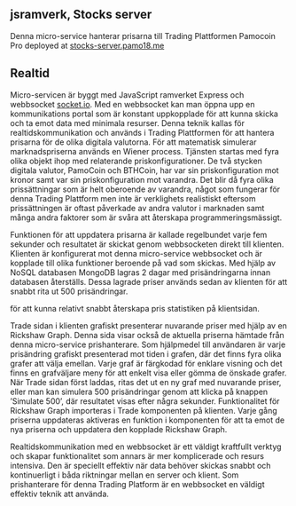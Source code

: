 ## jsramverk, Stocks server

Denna micro-service hanterar prisarna till Trading Plattformen Pamocoin Pro deployed at [stocks-server.pamo18.me](https://stocks-server.pamo18.me)

## Realtid

Micro-servicen är byggt med JavaScript ramverket Express och webbsocket [socket.io](https://socket.io/).  Med en webbsocket kan man öppna upp en kommunikations portal som är konstant uppkopplade för att kunna skicka och ta emot data med minimala resurser.  Denna teknik kallas för realtidskommunikation och används i Trading Plattformen för att hantera prisarna för de olika digitala valutorna.  För att matematisk simulerar marknadspriserna används en Wiener process.  Tjänsten startas med fyra olika objekt ihop med relaterande priskonfigurationer.  De två stycken digitala valutor, PamoCoin och BTHCoin, har var sin priskonfiguration mot kronor samt var sin priskonfiguration mot varandra.  Det blir då fyra olika prissättningar som är helt oberoende av varandra, något som fungerar för denna Trading Plattform men inte är verklighets realistiskt eftersom prissättningen är oftast påverkade av andra valutor i marknaden samt många andra faktorer som är svåra att återskapa programmeringsmässigt.

Funktionen för att uppdatera prisarna är kallade regelbundet varje fem sekunder och resultatet är skickat genom webbsocketen direkt till klienten.  Klienten är konfigurerat mot denna micro-service webbsocket och är kopplade till olika funktioner beroende på vad som skickas.  Med hjälp av NoSQL databasen MongoDB lagras 2 dagar med prisändringarna innan databasen återställs.  Dessa lagrade priser används sedan av klienten för att snabbt rita ut 500 prisändringar.

för att kunna relativt snabbt återskapa pris statistiken på klientsidan.

Trade sidan i klienten grafiskt presenterar nuvarande priser med hjälp av en Rickshaw Graph.  Denna sida visar också de aktuella priserna hämtade från denna micro-service prishanterare.  Som hjälpmedel till användaren är varje prisändring grafiskt presenterad mot tiden i grafen, där det finns fyra olika grafer att välja emellan.  Varje graf är färgkodad för enklare visning och det finns en grafväljare meny för att enkelt visa eller gömma de önskade grafer.  När Trade sidan först laddas, ritas det ut en ny graf med nuvarande priser, eller man kan simulera 500 prisändringar genom att klicka på knappen ’Simulate 500’, där resultatet visas efter några sekunder.  Funktionalitet för Rickshaw Graph importeras i Trade komponenten på klienten.  Varje gång priserna uppdateras aktiveras en funktion i komponenten för att ta emot de nya priserna och uppdatera den kopplade Rickshaw Graph.

Realtidskommunikation med en webbsocket är ett väldigt kraftfullt verktyg och skapar funktionalitet som annars är mer komplicerade och resurs intensiva.  Den är speciellt effektiv när data behöver skickas snabbt och kontinuerligt i båda riktningar mellan en server och klient.  Som prishanterare för denna Trading Platform är en webbsocket en väldigt effektiv teknik att använda.
